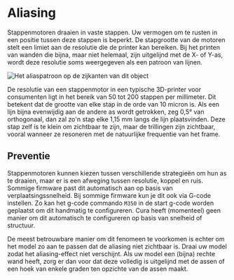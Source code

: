 Aliasing
====
Stappenmotoren draaien in vaste stappen. Uw vermogen om te rusten in een positie tussen deze stappen is beperkt. De stapgrootte van de motoren stelt een limiet aan de resolutie die de printer kan bereiken. Bij het printen van wanden die bijna, maar niet helemaal, zijn uitgelijnd met de X- of Y-as, wordt deze resolutie soms weergegeven als een patroon van lijnen.

![Het aliaspatroon op de zijkanten van dit object](../../../articles/images/aliasing.jpg)

De resolutie van een stappenmotor in een typische 3D-printer voor consumenten ligt in het bereik van 50 tot 200 stappen per millimeter. Dit betekent dat de grootte van elke stap in de orde van 10 micron is. Als een lijn bijna evenwijdig aan de andere as wordt getrokken, zeg 0,5° van orthogonaal, dan zal zo'n stap elke 1,15 mm langs de lijn plaatsvinden. Deze stap zelf is te klein om zichtbaar te zijn, maar de trillingen zijn zichtbaar, vooral wanneer ze resoneren met de natuurlijke frequentie van het frame.

Preventie
----
Stappenmotoren kunnen kiezen tussen verschillende strategieën om hun as te draaien, maar er is een afweging tussen resolutie, koppel en ruis. Sommige firmware past dit automatisch aan op basis van verplaatsingssnelheid. Bij sommige firmware kun je dit ook via G-code instellen. Zo kan het g-code commando `M350` in de start g-code worden geplaatst om dit handmatig te configureren. Cura heeft (momenteel) geen manier om dit automatisch te configureren op basis van snelheid of structuur.

De meest betrouwbare manier om dit fenomeen te voorkomen is echter om het model zo aan te passen dat de aliasing niet zichtbaar is. Draai uw model zodat het aliasing-effect niet verschijnt. Als uw model een (bijna) rechte wand heeft, zorg er dan voor dat deze volledig is uitgelijnd met de assen of een hoek van enkele graden ten opzichte van de assen maakt.